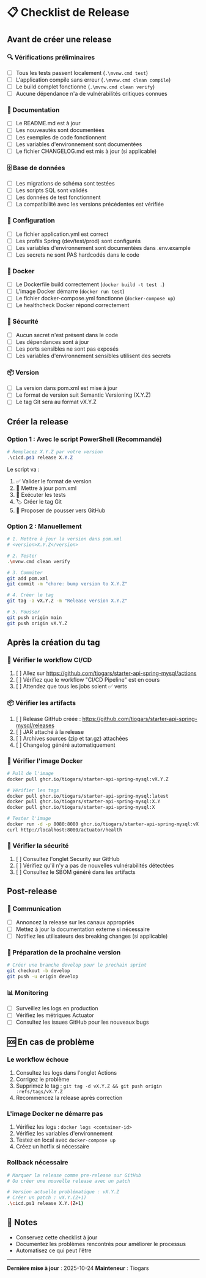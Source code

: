 # 📋 Checklist de Release

## Avant de créer une release

### 🔍 Vérifications préliminaires

- [ ] Tous les tests passent localement (`.\mvnw.cmd test`)
- [ ] L'application compile sans erreur (`.\mvnw.cmd clean compile`)
- [ ] Le build complet fonctionne (`.\mvnw.cmd clean verify`)
- [ ] Aucune dépendance n'a de vulnérabilités critiques connues

### 📝 Documentation

- [ ] Le README.md est à jour
- [ ] Les nouveautés sont documentées
- [ ] Les exemples de code fonctionnent
- [ ] Les variables d'environnement sont documentées
- [ ] Le fichier CHANGELOG.md est mis à jour (si applicable)

### 🗄️ Base de données

- [ ] Les migrations de schéma sont testées
- [ ] Les scripts SQL sont validés
- [ ] Les données de test fonctionnent
- [ ] La compatibilité avec les versions précédentes est vérifiée

### 🔧 Configuration

- [ ] Le fichier application.yml est correct
- [ ] Les profils Spring (dev/test/prod) sont configurés
- [ ] Les variables d'environnement sont documentées dans .env.example
- [ ] Les secrets ne sont PAS hardcodés dans le code

### 🐳 Docker

- [ ] Le Dockerfile build correctement (`docker build -t test .`)
- [ ] L'image Docker démarre (`docker run test`)
- [ ] Le fichier docker-compose.yml fonctionne (`docker-compose up`)
- [ ] Le healthcheck Docker répond correctement

### 🔐 Sécurité

- [ ] Aucun secret n'est présent dans le code
- [ ] Les dépendances sont à jour
- [ ] Les ports sensibles ne sont pas exposés
- [ ] Les variables d'environnement sensibles utilisent des secrets

### 📦 Version

- [ ] La version dans pom.xml est mise à jour
- [ ] Le format de version suit Semantic Versioning (X.Y.Z)
- [ ] Le tag Git sera au format vX.Y.Z

## Créer la release

### Option 1 : Avec le script PowerShell (Recommandé)

```powershell
# Remplacez X.Y.Z par votre version
.\cicd.ps1 release X.Y.Z
```

Le script va :
1. ✅ Valider le format de version
2. 📝 Mettre à jour pom.xml
3. 🧪 Exécuter les tests
4. 🏷️ Créer le tag Git
5. 🚀 Proposer de pousser vers GitHub

### Option 2 : Manuellement

```bash
# 1. Mettre à jour la version dans pom.xml
# <version>X.Y.Z</version>

# 2. Tester
.\mvnw.cmd clean verify

# 3. Commiter
git add pom.xml
git commit -m "chore: bump version to X.Y.Z"

# 4. Créer le tag
git tag -a vX.Y.Z -m "Release version X.Y.Z"

# 5. Pousser
git push origin main
git push origin vX.Y.Z
```

## Après la création du tag

### 🔄 Vérifier le workflow CI/CD

1. [ ] Allez sur https://github.com/tiogars/starter-api-spring-mysql/actions
2. [ ] Vérifiez que le workflow "CI/CD Pipeline" est en cours
3. [ ] Attendez que tous les jobs soient ✅ verts

### 📦 Vérifier les artifacts

1. [ ] Release GitHub créée : https://github.com/tiogars/starter-api-spring-mysql/releases
2. [ ] JAR attaché à la release
3. [ ] Archives sources (zip et tar.gz) attachées
4. [ ] Changelog généré automatiquement

### 🐳 Vérifier l'image Docker

```bash
# Pull de l'image
docker pull ghcr.io/tiogars/starter-api-spring-mysql:vX.Y.Z

# Vérifier les tags
docker pull ghcr.io/tiogars/starter-api-spring-mysql:latest
docker pull ghcr.io/tiogars/starter-api-spring-mysql:X.Y
docker pull ghcr.io/tiogars/starter-api-spring-mysql:X

# Tester l'image
docker run -d -p 8080:8080 ghcr.io/tiogars/starter-api-spring-mysql:vX.Y.Z
curl http://localhost:8080/actuator/health
```

### 🔐 Vérifier la sécurité

1. [ ] Consultez l'onglet Security sur GitHub
2. [ ] Vérifiez qu'il n'y a pas de nouvelles vulnérabilités détectées
3. [ ] Consultez le SBOM généré dans les artifacts

## Post-release

### 📢 Communication

- [ ] Annoncez la release sur les canaux appropriés
- [ ] Mettez à jour la documentation externe si nécessaire
- [ ] Notifiez les utilisateurs des breaking changes (si applicable)

### 🔄 Préparation de la prochaine version

```bash
# Créer une branche develop pour le prochain sprint
git checkout -b develop
git push -u origin develop
```

### 📊 Monitoring

- [ ] Surveillez les logs en production
- [ ] Vérifiez les métriques Actuator
- [ ] Consultez les issues GitHub pour les nouveaux bugs

## 🆘 En cas de problème

### Le workflow échoue

1. Consultez les logs dans l'onglet Actions
2. Corrigez le problème
3. Supprimez le tag : `git tag -d vX.Y.Z && git push origin :refs/tags/vX.Y.Z`
4. Recommencez la release après correction

### L'image Docker ne démarre pas

1. Vérifiez les logs : `docker logs <container-id>`
2. Vérifiez les variables d'environnement
3. Testez en local avec `docker-compose up`
4. Créez un hotfix si nécessaire

### Rollback nécessaire

```bash
# Marquer la release comme pre-release sur GitHub
# Ou créer une nouvelle release avec un patch

# Version actuelle problématique : vX.Y.Z
# Créer un patch : vX.Y.(Z+1)
.\cicd.ps1 release X.Y.(Z+1)
```

## 📝 Notes

- Conservez cette checklist à jour
- Documentez les problèmes rencontrés pour améliorer le processus
- Automatisez ce qui peut l'être

---

**Dernière mise à jour** : 2025-10-24
**Mainteneur** : Tiogars
